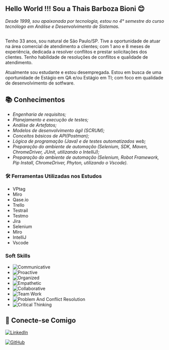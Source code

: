 ## Hello World !!! Sou a Thais Barboza Bioni 😊
 *Desde 1999, sou apaixonada por tecnologia, estou no 4° semestre do curso tecnólogo em Análise e Desenvolvimento de Sistemas.*
 ##

  Tenho 33 anos, sou natural de São Paulo/SP.
  Tive a oportunidade de atuar na área comercial de atendimento a clientes; com 1 ano e 8 meses de experiência, dedicada a resolver conflitos e prestar solicitações dos clientes.
 Tenho habilidade de resoluções de conflitos e qualidade de atendimento.

Atualmente sou estudante e estou desempregada.
Estou em busca de uma oportunidade de Estágio em QA e/ou Estágio em TI; com foco em qualidade de desenvolvimento de sotfware.
   

## 📚 Conhecimentos

 - *Engenharia de requisitos;*
 - *Planejamento e execução de testes;*
 - *Análise de Artefatos;* 
 - *Modelos de desenvolvimento ágil (SCRUM);*
 - *Conceitos básicos de API(Postman);*
 - *Lógica de programação (Java) e de testes automatizados web;*
 - *Preparação do ambiente de automação   (Selenium, SDK, Maven, ChromeDriver, JUnit, utilizando o IntelliJ);*
 - *Preparação do ambiente de automação   (Selenium, Robot Framework, Pip Install, ChromeDriver, Phyton, utilizando o Vscode).*


 ### 🛠️ Ferramentas Utilizadas nos Estudos
 
- VPtag
- Miro
- Qase.io
- Trello
- Testrail
- Testmo
- Jira
- Selenium
- Miro 
- IntelliJ
- Vscode


### Soft Skills
- ![Communicative](https://img.shields.io/badge/Communicative-hotpink)
- ![Proactive](https://img.shields.io/badge/-Proactive-purple)
- ![Organized](https://img.shields.io/badge/Organized-hotpink)
- ![Empathetic](https://img.shields.io/badge/Empathetic-purple)
- ![Collaborative](https://img.shields.io/badge/Collaborative-hotpink)
- ![Team Work](https://img.shields.io/badge/Team_Work-purple)
- ![Problem And Conflict Resolution](https://img.shields.io/badge/Problem_And_Conflict_Resolution-hotpink)
- ![Critical Thinking](https://img.shields.io/badge/Critical_Thinking-purple)


## 👥  Conecte-se Comigo 
[![LinkedIn](https://img.shields.io/badge/LinkedIn-white?style=for-the-badge&logo=linkedin&logoColor=0E76A8)](https://www.linkedin.com/in/thais-barboza-bioni-58b61112b/) 

[![GitHub](https://img.shields.io/badge/GitHub-purple?style=for-the-badge&logo=github)](https://github.com/thaisbioni)


